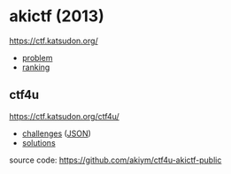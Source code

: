 # akictf (2013)

https://ctf.katsudon.org/

- [problem](problem.md)
- [ranking](ranking.md)

## ctf4u

https://ctf.katsudon.org/ctf4u/

- [challenges](ctf4u/challenges.md) ([JSON](ctf4u/challenges.json))
- [solutions](ctf4u/solutions.json)

source code: https://github.com/akiym/ctf4u-akictf-public

